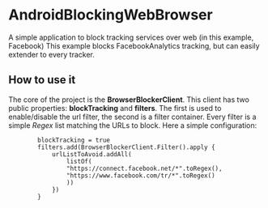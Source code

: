 # AndroidBlockingWebBrowser
A simple application to block tracking services over web (in this example, Facebook)
This example blocks FacebookAnalytics tracking, but can easily extender to every tracker.

## How to use it
The core of the project is the **BrowserBlockerClient**.
This client has two public properties: **blockTracking** and **filters**. The first is used to enable/disable the url filter, the second is a filter container. Every filter is a simple _Regex_ list matching the URLs to block.
Here a simple configuration:
```val client = BrowserBlockerClient().apply {
        blockTracking = true
        filters.add(BrowserBlockerClient.Filter().apply {
            urlListToAvoid.addAll(
                listOf(                             
                "https://connect.facebook.net/*".toRegex(),
                "https://www.facebook.com/tr/*".toRegex()
                ))
            })
        }
```

